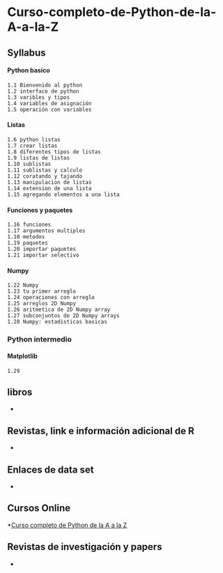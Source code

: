 # Curso-completo-de-Python-de-la-A-a-la-Z

## Syllabus
  #### Python basico
    1.1 Bienvenido al python
    1.2 interface de python
    1.3 varibles y tipos
    1.4 variables de asignación
    1.5 operación con variables
  #### Listas
    1.6 python listas
    1.7 crear listas
    1.8 diferentes tipos de listas
    1.9 listas de listas
    1.10 sublistas
    1.11 sublistas y calculo
    1.12 coratando y tajando 
    1.13 manipulacion de listas
    1.14 extension de una lista
    1.15 agregando elementos a una lista
  #### Funciones y paquetes
    1.16 funciones
    1.17 argumentos multiples
    1.18 metodos
    1.19 paquetes
    1.20 importar paquetes
    1.21 importar selectivo
  #### Numpy
    1.22 Numpy
    1.23 tu primer arreglo
    1.24 operaciones con arreglo
    1.25 arreglos 2D Numpy
    1.26 aritmetica de 2D Numpy array
    1.27 subconjuntos de 2D Numpy arrays
    1.28 Numpy: estadisticas basicas
 ### Python intermedio
  #### Matplotlib
    1.29 
## libros
* 

## Revistas, link e información adicional de R
* 

## Enlaces de data set
* 

## Cursos Online
*[Curso completo de Python de la A a la Z](https://cursos.frogamesformacion.com/courses/take/python-az/lessons/36419365-tu-cuaderno-para-tomar-notas-online-sobre-el-curso)

## Revistas de investigación y papers
* 
